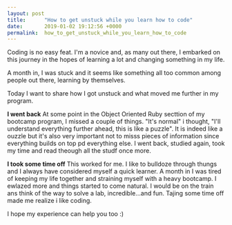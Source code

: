 ```yaml
---
layout: post
title:      "How to get unstuck while you learn how to code"
date:       2019-01-02 19:12:56 +0000
permalink:  how_to_get_unstuck_while_you_learn_how_to_code
---
```



Coding is no easy feat. I'm a novice and, as many out there, I embarked on this journey in the hopes of learning a lot and changing something in my life.

A month in, I was stuck and it seems like something all too common among people out there, learning by themselves.

Today I want to share how I got unstuck and what moved me further in my program.

**I went back**
At some point in the Object Oriented Ruby secttion of my bootcamp program, I missed a couple of things. 
"It's normal" i thought, "I'll understand everything further ahead, this is like a puzzle".
It is indeed like a ouzzle but it's also very important not to misss pieces of information since everything builds on top pd everything else. I went back, studied again, took my time and read theough all the studf once more.

**I took some time off**
This worked for me. I like to bulldoze through thungs and I always have considered myself a quick learner. A month in I was tired of keeping my life together and straining myself with a heavy bootcamp. I ewlazed more and things started to come natural. I would be on the train ans think of the way to solve a lab, incredible...and fun. Tajing some time off made me realize i like coding.

I hope my experience can help you too :) 

